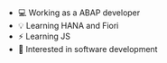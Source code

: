 - 💻 Working as a ABAP developer
- 💡 Learning HANA and Fiori
- ⚡ Learning JS
- 🎯 Interested in software development

<!---
murilobenedito/murilobenedito is a ✨ special ✨ repository because its `README.md` (this file) appears on your GitHub profile.
You can click the Preview link to take a look at your changes.
--->
